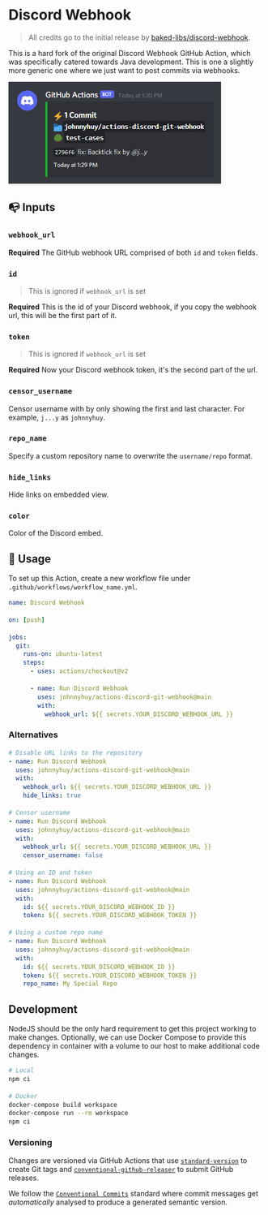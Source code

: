 # Discord Webhook

> All credits go to the initial release by [baked-libs/discord-webhook](https://github.com/baked-libs/discord-webhook).

This is a hard fork of the original Discord Webhook GitHub Action, which was specifically catered towards Java development. This is one a slightly more generic one where we just want to post commits via webhooks.

![preview](./docs/preview.png)

## :mailbox_with_no_mail: Inputs

### `webhook_url`

**Required** The GitHub webhook URL comprised of both `id` and `token` fields.

### `id`

> This is ignored if `webhook_url` is set

**Required** This is the id of your Discord webhook, if you copy the webhook url, this will be the first part of it.

### `token`

> This is ignored if `webhook_url` is set

**Required** Now your Discord webhook token, it's the second part of the url.

### `censor_username`

Censor username with by only showing the first and last character. For example, `j...y` as `johnnyhuy`.

### `repo_name`

Specify a custom repository name to overwrite the `username/repo` format.

### `hide_links`

Hide links on embedded view.

### `color`

Color of the Discord embed.

## :scroll: Usage

To set up this Action, create a new workflow file under `.github/workflows/workflow_name.yml`.

```yaml
name: Discord Webhook

on: [push]

jobs:
  git:
    runs-on: ubuntu-latest
    steps:
      - uses: actions/checkout@v2

      - name: Run Discord Webhook
        uses: johnnyhuy/actions-discord-git-webhook@main
        with:
          webhook_url: ${{ secrets.YOUR_DISCORD_WEBHOOK_URL }}
```

### Alternatives

```yaml
# Disable URL links to the repository
- name: Run Discord Webhook
  uses: johnnyhuy/actions-discord-git-webhook@main
  with:
    webhook_url: ${{ secrets.YOUR_DISCORD_WEBHOOK_URL }}
    hide_links: true

# Censor username
- name: Run Discord Webhook
  uses: johnnyhuy/actions-discord-git-webhook@main
  with:
    webhook_url: ${{ secrets.YOUR_DISCORD_WEBHOOK_URL }}
    censor_username: false

# Using an ID and token
- name: Run Discord Webhook
  uses: johnnyhuy/actions-discord-git-webhook@main
  with:
    id: ${{ secrets.YOUR_DISCORD_WEBHOOK_ID }}
    token: ${{ secrets.YOUR_DISCORD_WEBHOOK_TOKEN }}

# Using a custom repo name
- name: Run Discord Webhook
  uses: johnnyhuy/actions-discord-git-webhook@main
  with:
    id: ${{ secrets.YOUR_DISCORD_WEBHOOK_ID }}
    token: ${{ secrets.YOUR_DISCORD_WEBHOOK_TOKEN }}
    repo_name: My Special Repo
```

## Development

NodeJS should be the only hard requirement to get this project working to make changes. Optionally, we can use Docker Compose to provide this dependency in container with a volume to our host to make additional code changes.

```bash
# Local
npm ci

# Docker
docker-compose build workspace
docker-compose run --rm workspace
npm ci
```

### Versioning

Changes are versioned via GitHub Actions that use [`standard-version`](https://github.com/conventional-changelog/standard-version) to create Git tags and [`conventional-github-releaser`](https://github.com/conventional-changelog/releaser-tools/tree/master/packages/conventional-github-releaser) to submit GitHub releases.

We follow the [`Conventional Commits`](https://www.conventionalcommits.org/en/v1.0.0/#summary) standard where commit messages get _automatically_ analysed to produce a generated semantic version.
